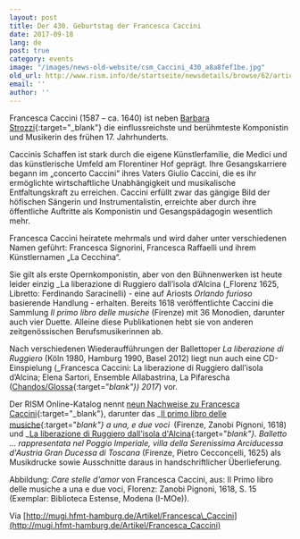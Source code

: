 ```yaml
---
layout: post
title: Der 430. Geburtstag der Francesca Caccini
date: 2017-09-18
lang: de
post: true
category: events
image: "/images/news-old-website/csm_Caccini_430_a8a8fef1be.jpg"
old_url: http://www.rism.info/de/startseite/newsdetails/browse/62/article/64/happy-430th-birthday-francesca-caccini.html
email: ''
author: ''
---
```


Francesca Caccini (1587 – ca. 1640) ist neben [Barbara Strozzi](/new_at_rism/2017/07/03/barbara-strozzi-a-woman-composer-in-17thcentury.html){:target="_blank"} die einflussreichste und berühmteste Komponistin und Musikerin des frühen 17. Jahrhunderts.


Caccinis Schaffen ist stark durch die eigene Künstlerfamilie, die Medici und das künstlerische Umfeld am Florentiner Hof geprägt. Ihre Gesangskarriere begann im „concerto Caccini“ ihres Vaters Giulio Caccini, die es ihr ermöglichte wirtschaftliche Unabhängigkeit und musikalische Entfaltungskraft zu erreichen. Caccini erfüllt zwar das gängige Bild der höfischen Sängerin und Instrumentalistin, erreichte aber durch ihre öffentliche Auftritte als Komponistin und Gesangspädagogin wesentlich mehr.


Francesca Caccini heiratete mehrmals und wird daher unter verschiedenen Namen geführt: Francesca Signorini, Francesca Raffaelli und ihrem Künstlernamen „La Cecchina“.


Sie gilt als erste Opernkomponistin, aber von den Bühnenwerken ist heute leider einzig _La liberazione di Ruggiero dall’isola d’Alcina (_Florenz 1625, Libretto: Ferdinando Saracinelli) - eine auf Ariosts _Orlando furioso_ basierende Handlung - erhalten. Bereits 1618 veröffentlichte Caccini die Sammlung _Il primo libro delle musiche_ (Firenze) mit 36 Monodien, darunter auch vier Duette. Alleine diese Publikationen hebt sie von anderen zeitgenössischen Berufsmusikerinnen ab.

Nach verschiedenen Wiederaufführungen der Ballettoper _La liberazione di Ruggiero_ (Köln 1980, Hamburg 1990, Basel 2012) liegt nun auch eine CD-Einspielung (_Francesca Caccini: La liberazione di Ruggiero dall’isola d’Alcina; Elena Sartori, Ensemble Allabastrina, La Pifarescha ([Chandos/Glossa](https://www.chandos.net/products/catalogue/GS%203902){:target="_blank"}) 2017_) vor.


Der RISM Online-Katalog nennt [neun Nachweise zu Francesca Caccini](https://opac.rism.info/search?View=rism&author=Caccini+Francesca){:target="_blank"}, darunter das _[Il primo libro delle musiche](https://opac.rism.info/search?id=00000990007800){:target="_blank"} a una, e due voci_<sup><span lang="es-ES"><i> </i></span></sup> (Firenze, Zanobi Pignoni, 1618) und _[La liberazione di Ruggiero dall'isola d'Alcina](https://opac.rism.info/search?id=00000990007801){:target="_blank"}. Balletto ... rappresentata nel Poggio Imperiale, villa della Serenissima Arciducessa d'Austria Gran Ducessa di Toscana_ (Firenze, Pietro Cecconcelli, 1625) als Musikdrucke sowie Ausschnitte daraus in handschriftlicher Überlieferung.


Abbildung: _Care stelle d'amor_ von Francesca Caccini, aus: Il Primo libro delle musiche a una e due voci, Florenz: Zanobi Pignoni, 1618, S. 15 (Exemplar: Biblioteca Estense, Modena (I-MOe)).

Via [http://mugi.hfmt-hamburg.de/Artikel/Francesca\_Caccini](http://mugi.hfmt-hamburg.de/Artikel/Francesca_Caccini)



